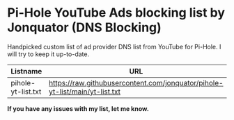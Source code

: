 # Pi-Hole YouTube Ads blocking list by Jonquator (DNS Blocking)
Handpicked custom list of ad provider DNS list from YouTube for Pi-Hole. I will try to keep it up-to-date.

|Listname|URL|
|--|--|
|pihole-yt-list.txt|https://raw.githubusercontent.com/jonquator/pihole-yt-list/main/yt-list.txt|


**If you have any issues with my list, let me know.**
